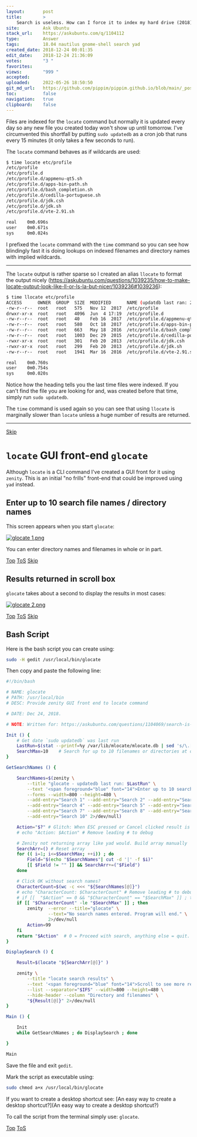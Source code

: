 ```yaml
---
layout:       post
title:        >
    Search is useless. How can I force it to index my hard drive (2018)
site:         Ask Ubuntu
stack_url:    https://askubuntu.com/q/1104112
type:         Answer
tags:         18.04 nautilus gnome-shell search yad
created_date: 2018-12-24 00:01:35
edit_date:    2018-12-24 21:36:09
votes:        "3 "
favorites:    
views:        "999 "
accepted:     
uploaded:     2022-05-26 18:50:50
git_md_url:   https://github.com/pippim/pippim.github.io/blob/main/_posts/2018/2018-12-24-Search-is-useless.-How-can-I-force-it-to-index-my-hard-drive-_2018_.md
toc:          false
navigation:   true
clipboard:    false
---
```


Files are indexed for the `locate` command but normally it is updated every day so any new file you created today won't show up until tomorrow. I've circumvented this shortfall by putting `sudo updatedb` as a cron job that runs every 15 minutes (it only takes a few seconds to run).



The `locate` command behaves as if wildcards are used:

``` bash
$ time locate etc/profile
/etc/profile
/etc/profile.d
/etc/profile.d/appmenu-qt5.sh
/etc/profile.d/apps-bin-path.sh
/etc/profile.d/bash_completion.sh
/etc/profile.d/cedilla-portuguese.sh
/etc/profile.d/jdk.csh
/etc/profile.d/jdk.sh
/etc/profile.d/vte-2.91.sh

real	0m0.696s
user	0m0.671s
sys 	0m0.024s
```


I prefixed the `locate` command with the `time` command so you can see how blindingly fast it is doing lookups on indexed filenames and directory names with implied wildcards.

----------


The `locate` output is rather sparse so I created an alias `llocate` to format the output nicely (https://askubuntu.com/questions/1039235/how-to-make-locate-output-look-like-ll-or-ls-la-but-nicer/1039236#1039236):

``` bash
$ time llocate etc/profile
ACCESS      OWNER  GROUP  SIZE  MODIFIED      NAME (updatdb last ran: 2018-07-01 11:30:05)
-rw-r--r--  root   root   575   Nov 12  2017  /etc/profile
drwxr-xr-x  root   root   4096  Jun  4 17:19  /etc/profile.d
-rw-r--r--  root   root   40    Feb 16  2017  /etc/profile.d/appmenu-qt5.sh
-rw-r--r--  root   root   580   Oct 18  2017  /etc/profile.d/apps-bin-path.sh
-rw-r--r--  root   root   663   May 18  2016  /etc/profile.d/bash_completion.sh
-rw-r--r--  root   root   1003  Dec 29  2015  /etc/profile.d/cedilla-portuguese.sh
-rwxr-xr-x  root   root   301   Feb 20  2013  /etc/profile.d/jdk.csh
-rwxr-xr-x  root   root   299   Feb 20  2013  /etc/profile.d/jdk.sh
-rw-r--r--  root   root   1941  Mar 16  2016  /etc/profile.d/vte-2.91.sh

real	0m0.760s
user	0m0.754s
sys 	0m0.020s
```

Notice how the heading tells you the last time files were indexed. If you can't find the file you are looking for and, was created before that time, simply run `sudo updatedb`.

The `time` command is used again so you can see that using `llocate` is marginally slower than `locate` unless a huge number of results are returned.


----------


<a id="hdr1"></a>
<div class="hdr-bar">  <a href="#hdr2">Skip</a></div>

# `locate` GUI front-end `glocate`

Although `locate` is a CLI command I've created a GUI front for it using `zenity`. This is an initial "no frills" front-end that could be improved using `yad` instead.

## Enter up to 10 search file names / directory names

This screen appears when you start `glocate`:

[![glocate 1.png][1]][1]

You can enter directory names and filenames in whole or in part.


<a id="hdr2"></a>
<div class="hdr-bar">  <a href="#">Top</a>  <a href="#hdr1">ToS</a>  <a href="#hdr3">Skip</a></div>

## Results returned in scroll box

`glocate` takes about a second to display the results in most cases:

[![glocate 2.png][2]][2]


<a id="hdr3"></a>
<div class="hdr-bar">  <a href="#">Top</a>  <a href="#hdr2">ToS</a>  <a href="#hdr4">Skip</a></div>

## Bash Script

Here is the bash script you can create using:

``` bash
sudo -H gedit /usr/local/bin/glocate
```

Then copy and paste the following line:

``` bash
#!/bin/bash

# NAME: glocate
# PATH: /usr/local/bin
# DESC: Provide zenity GUI front end to locate command

# DATE: Dec 24, 2018.

# NOTE:	Written for: https://askubuntu.com/questions/1104069/search-is-useless-how-can-i-force-it-to-index-my-hard-drive-2018/1104112#1104112

Init () {
    # Get date `sudo updatedb` was last run
    LastRun=$(stat --printf=%y /var/lib/mlocate/mlocate.db | sed 's/\.[^\n]*//')
    SearchMax=10    # Search for up to 10 filenames or directories at once
}

GetSearchNames () {

    SearchNames=$(zenity \
        --title "glocate - updatedb last run: $LastRun" \
        --text '<span foreground="blue" font="14">Enter up to 10 search names</span>' \
        --forms --width=800 --height=480 \
        --add-entry="Search 1" --add-entry="Search 2" --add-entry="Search 3" \
        --add-entry="Search 4" --add-entry="Search 5" --add-entry="Search 6" \
        --add-entry="Search 7" --add-entry="Search 8" --add-entry="Search 9" \
        --add-entry="Search 10" 2>/dev/null)

    Action="$?" # Glitch: When ESC pressed or Cancel clicked result is 0?
    # echo "Action: $Action" # Remove leading # to debug

    # Zenity not returning array like yad would. Build array manually
    SearchArr=() # Reset array
    for (( i=1; i<=$SearchMax; ++i)) ; do
        Field="$(echo "$SearchNames"| cut -d '|' -f $i)"
        [[ $Field != "" ]] && SearchArr+=("$Field")
    done

    # Click OK without search names?
    CharacterCount=$(wc -c <<< "${SearchNames[@]}")
    # echo "CharacterCount: $CharacterCount" # Remove leading # to debug
    # if [[  "$Action" == 0 && "$CharacterCount" == "$SearchMax" ]] ; then
    if [[ "$CharacterCount" -le "$SearchMax" ]] ; then
        zenity  --error --title="glocate" \
                --text="No search names entered. Program will end." \
                2>/dev/null
        Action=99
    fi
    return "$Action"  # 0 = Proceed with search, anything else = quit.
}

DisplaySearch () {

    Result=$(locate "${SearchArr[@]}" )

    zenity \
        --title "locate search results" \
        --text '<span foreground="blue" font="14">Scroll to see more results</span>' \
        --list --separator="$IFS" --width=800 --height=480 \
        --hide-header --column "Directory and filenames" \
        "${Result[@]}" 2>/dev/null
}

Main () {

    Init
    while GetSearchNames ; do DisplaySearch ; done

}

Main
```

Save the file and exit `gedit`.

Mark the script as executable using:

``` bash
sudo chmod a+x /usr/local/bin/glocate
```

If you want to create a desktop shortcut see: [An easy way to create a desktop shortcut?](An easy way to create a desktop shortcut?)

To call the script from the terminal simply use: `glocate`.

  [1]: https://i.stack.imgur.com/5bdDW.png
  [2]: https://i.stack.imgur.com/HkiHQ.png


<a id="hdr4"></a>
<div class="hdr-bar">  <a href="#">Top</a>  <a href="#hdr3">ToS</a></div>

